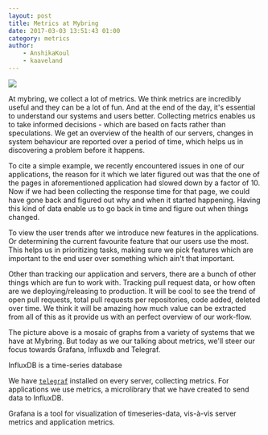 ```yaml
---
layout: post
title: Metrics at Mybring
date: 2017-03-03 13:51:43 01:00
category: metrics
author:
    - AnshikaKoul
    - kaaveland
---
```


<img src="{{ site.baseurl }}/img/many_graphs.png" />

At mybring, we collect a lot of metrics. We think metrics are incredibly useful and they can be a lot of fun. And at the end of the day, it's essential to understand our systems and users better. Collecting metrics enables us to take informed decisions - which are based on facts rather than speculations. We get an overview of the health of our servers, changes in system behaviour are reported over a period of time, which helps us in discovering a problem before it happens.

To cite a simple example, we recently encountered issues in one of our applications, the reason for it which we later figured out was that the one of the pages in aforementioned application had slowed down by a factor of 10. Now if we had been collecting the response time for that page, we could have gone back and figured out why and when it started happening. Having this kind of data enable us to go back in time and figure out when things changed.

To view the user trends after we introduce new features in the applications. Or determining the current favourite feature that our users use the most. This helps us in prioritizing tasks, making sure we pick features which are important to the end user over something which ain't that important.

Other than tracking our application and servers, there are a bunch of other things which are fun to work with. Tracking pull request data, or how often are we deploying/releasing to production. It will be cool to see the trend of open pull requests, total pull requests per repositories, code added, deleted over time. We think it will be amazing how much value can be extracted from all of this as it provide us with an perfect overview of our work-flow.

The picture above is a mosaic of graphs from a variety of systems that we have at Mybring. But today as we our talking about metrics, we'll steer our focus towards Grafana, Influxdb and Telegraf.

InfluxDB is a time-series database

We have [`telegraf`](https://www.influxdata.com/telegraf-correlate-log-metrics-data-performance-bottlenecks/) installed on every server, collecting metrics. For applications we use metrics, a microlibrary that we have created to send data to InfluxDB.

Grafana is a tool for visualization of timeseries-data, vis-à-vis server metrics and application metrics. 



